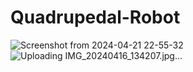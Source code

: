 # Quadrupedal-Robot

![Screenshot from 2024-04-21 22-55-32](https://github.com/santosh451/Quadrupedal-Robot/assets/147600054/b63da63e-b924-460b-8341-4ac39405f5ff)
![Uploading IMG_20240416_134207.jpg…]()
